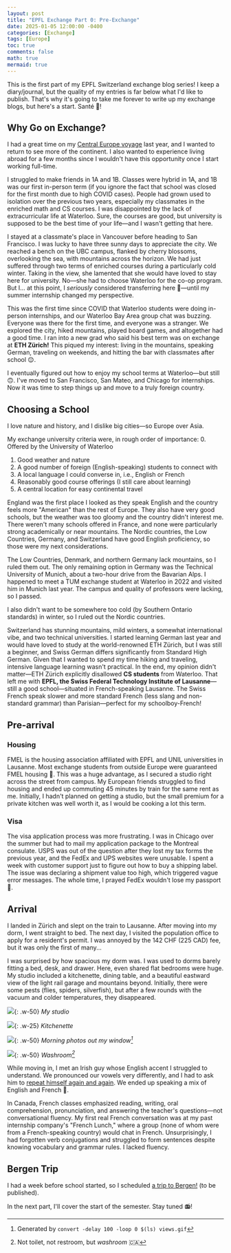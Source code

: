 ```yaml
---
layout: post
title: "EPFL Exchange Part 0: Pre-Exchange"
date: 2025-01-05 12:00:00 -0400
categories: [Exchange]
tags: [Europe]
toc: true
comments: false
math: true
mermaid: true
---
```


This is the first part of my EPFL Switzerland exchange blog series! I keep a diary/journal, but the quality of my entries is far below what I'd like to publish. That's why it's going to take me forever to write up my exchange blogs, but here's a start. Santé 🥂!

## Why Go on Exchange?
I had a great time on my [Central Europe voyage](https://ericpei.ca/posts/germany/) last year, and I wanted to return to see more of the continent. I also wanted to experience living abroad for a few months since I wouldn't have this opportunity once I start working full-time.

I struggled to make friends in 1A and 1B. Classes were hybrid in 1A, and 1B was our first in-person term (if you ignore the fact that school was closed for the first month due to high COVID cases). People had grown used to isolation over the previous two years, especially my classmates in the enriched math and CS courses. I was disappointed by the lack of extracurricular life at Waterloo. Sure, the courses are good, but university is supposed to be the best time of your life—and I wasn't getting that here.

I stayed at a classmate's place in Vancouver before heading to San Francisco. I was lucky to have three sunny days to appreciate the city. We reached a bench on the UBC campus, flanked by cherry blossoms, overlooking the sea, with mountains across the horizon. We had just suffered through two terms of enriched courses during a particularly cold winter. Taking in the view, she lamented that she would have loved to stay here for university. No—she had to choose Waterloo for the co-op program. But I... at this point, I *seriously* considered transferring here 🙊—until my summer internship changed my perspective.

This was the first time since COVID that Waterloo students were doing in-person internships, and our Waterloo Bay Area group chat was buzzing. Everyone was there for the first time, and everyone was a stranger. We explored the city, hiked mountains, played board games, and altogether had a good time. I ran into a new grad who said his best term was on exchange at **ETH Zürich!** This piqued my interest: living in the mountains, speaking German, traveling on weekends, and hitting the bar with classmates after school 😌.

I eventually figured out how to enjoy my school terms at Waterloo—but still 🙃. I've moved to San Francisco, San Mateo, and Chicago for internships. Now it was time to step things up and move to a truly foreign country.

## Choosing a School
I love nature and history, and I dislike big cities—so Europe over Asia.

My exchange university criteria were, in rough order of importance:
0. Offered by the University of Waterloo
1. Good weather and nature
2. A good number of foreign (English-speaking) students to connect with
3. A local language I could converse in, i.e., English or French
4. Reasonably good course offerings (I still care about learning)
5. A central location for easy continental travel

England was the first place I looked as they speak English and the country feels more "American" than the rest of Europe. They also have very good schools, but the weather was too gloomy and the country didn't interest me. There weren't many schools offered in France, and none were particularly strong academically or near mountains. The Nordic countries, the Low Countries, Germany, and Switzerland have good English proficiency, so those were my next considerations.

The Low Countries, Denmark, and northern Germany lack mountains, so I ruled them out. The only remaining option in Germany was the Technical University of Munich, about a two-hour drive from the Bavarian Alps. I happened to meet a TUM exchange student at Waterloo in 2022 and visited him in Munich last year. The campus and quality of professors were lacking, so I passed.

I also didn't want to be somewhere too cold (by Southern Ontario standards) in winter, so I ruled out the Nordic countries.

Switzerland has stunning mountains, mild winters, a somewhat international vibe, and two technical universities. I started learning German last year and would have loved to study at the world-renowned ETH Zürich, but I was still a beginner, and Swiss German differs significantly from Standard High German. Given that I wanted to spend my time hiking and traveling, intensive language learning wasn't practical. In the end, my opinion didn't matter—ETH Zürich explicitly disallowed **CS students** from Waterloo. That left me with **EPFL, the Swiss Federal Technology Institute of Lausanne**—still a good school—situated in French-speaking Lausanne. The Swiss French speak slower and more standard French (less slang and non-standard grammar) than Parisian—perfect for my schoolboy-French!

## Pre-arrival
### Housing
FMEL is the housing association affiliated with EPFL and UNIL universities in Lausanne. Most exchange students from outside Europe were guaranteed FMEL housing 🙏. This was a huge advantage, as I secured a studio right across the street from campus. My European friends struggled to find housing and ended up commuting 45 minutes by train for the same rent as me. Initially, I hadn't planned on getting a studio, but the small premium for a private kitchen was well worth it, as I would be cooking a lot this term.

### Visa
The visa application process was more frustrating. I was in Chicago over the summer but had to mail my application package to the Montreal consulate. USPS was out of the question after they lost my tax forms the previous year, and the FedEx and UPS websites were unusable. I spent a week with customer support just to figure out how to buy a shipping label. The issue was declaring a shipment value too high, which triggered vague error messages. The whole time, I prayed FedEx wouldn't lose my passport 🙏.

## Arrival
I landed in Zürich and slept on the train to Lausanne. After moving into my dorm, I went straight to bed. The next day, I visited the population office to apply for a resident's permit. I was annoyed by the 142 CHF (225 CAD) fee, but it was only the first of many...

I was surprised by how spacious my dorm was. I was used to dorms barely fitting a bed, desk, and drawer. Here, even shared flat bedrooms were huge. My studio included a kitchenette, dining table, and a beautiful eastward view of the light rail garage and mountains beyond. Initially, there were some pests (flies, spiders, silverfish), but after a few rounds with the vacuum and colder temperatures, they disappeared.

![](/assets/img/content/epfl/bedroom.jpg){: .w-50}
_My studio_

![](/assets/img/content/epfl/kitchenette.jpg){: .w-25}
_Kitchenette_

![](/assets/img/content/epfl/views.gif){: .w-50}
_Morning photos out my window[^gif]_

![](/assets/img/content/epfl/washroom.jpg){: .w-50}
_Washroom[^washroom]_

While moving in, I met an Irish guy whose English accent I struggled to understand. We pronounced our vowels very differently, and I had to ask him to [repeat himself again and again](https://youtu.be/1jHfY0dDZxA?si=-s7nZWPtCp-YuW15). We ended up speaking a mix of English and French 🤣.

In Canada, French classes emphasized reading, writing, oral comprehension, pronunciation, and answering the teacher's questions—not conversational fluency. My first real French conversation was at my past internship company's "French Lunch," where a group (none of whom were from a French-speaking country) would chat in French. Unsurprisingly, I had forgotten verb conjugations and struggled to form sentences despite knowing vocabulary and grammar rules. I lacked fluency.

## Bergen Trip
I had a week before school started, so I scheduled [a trip to Bergen!](link) (to be published).

In the next part, I'll cover the start of the semester. Stay tuned 📻!

[^gif]: Generated by `convert -delay 100 -loop 0 $(ls) views.gif`
[^washroom]: Not toilet, not restroom, but *washroom* 🇨🇦
